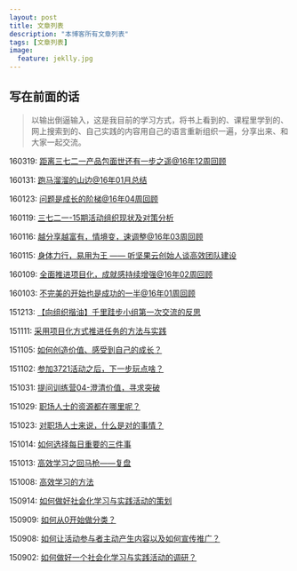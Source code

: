 ```yaml
---
layout: post
title: 文章列表
description: "本博客所有文章列表"
tags: [文章列表]
image:
  feature: jeklly.jpg
---
```


## 写在前面的话
>以输出倒逼输入，这是我目前的学习方式，将书上看到的、课程里学到的、网上搜索到的、自己实践的内容用自己的语言重新组织一遍，分享出来、和大家一起交流。
> 

160319: [距离三七二一产品包面世还有一步之遥@16年12周回顾](http://maqi.link/160319/)

160131: [跑马溜溜的山边@16年01月总结](http://maqi.link/160131/)

160123: [问题是成长的阶梯@16年04周回顾](http://maqi.link/160123/)

160119: [三七二一-15期活动组织现状及对策分析](http://maqi.link/160119/)

160116: [越分享越富有，情境变，速调整@16年03周回顾](http://maqi.link/160116/)

160115: [身体力行，易用为王 —— 听坚果云创始人谈高效团队建设](http://maqi.link/160115/)

160109: [全面推进项目化，成就感持续增强@16年02周回顾](http://maqi.link/160109/)

160103: [不完美的开始也是成功的一半@16年01周回顾](http://maqi.link/160103/)

151213: [【向组织揩油】千里跬步小组第一次交流的反思](http://maqi.link/151213/)

151111: [采用项目化方式推进任务的方法与实践](http://maqi.link/151111/)

151105: [如何创造价值、感受到自己的成长？](http://maqi.link/151105/)

151102: [参加3721活动之后，下一步玩点啥？](http://maqi.link/151102/)

151031: [提问训练营04-澄清价值，寻求突破](http://maqi.link/151031/)

151029: [职场人士的资源都在哪里呢？](http://maqi.link/151029/)

151023: [对职场人士来说，什么是对的事情？](http://maqi.link/151023/)

151014: [如何选择每日重要的三件事](http://maqi.link/151014/)

151013: [高效学习之回马枪——复盘](http://maqi.link/151013/)

151008: [高效学习的方法](http://maqi.link/151008/)

150914: [如何做好社会化学习与实践活动的策划](http://maqi.link/150914/)

150909: [如何从0开始做分类？](http://maqi.link/150909/)

150908: [如何让活动参与者主动产生内容以及如何宣传推广？](http://maqi.link/150908/)

150902: [如何做好一个社会化学习与实践活动的调研？](http://maqi.link/150902/)







